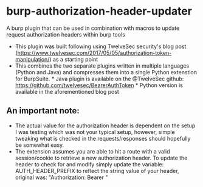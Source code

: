 # burp-authorization-header-updater
A burp plugin that can be used in combination with macros to update request authorization headers within burp tools

* This plugin was built following using TwelveSec security's blog post (https://www.twelvesec.com/2017/05/05/authorization-token-manipulation/) as a starting point
* This combines the two separate plugins written in multiple languages (Python and Java) and compresses them into a single Python extenstion for BurpSuite.
      * Java plugin is available on the @TwelveSec github: https://github.com/twelvesec/BearerAuthToken
      * Python version is available in the aforementioned blog post

## An important note:
* The actual value for the authorization header is dependent on the setup I was testing which was not your typical setup, however, simple tweaking what is checked in the requests/responses should hopefully be somewhat easy.  
* The extension assumes you are able to hit a route with a valid session/cookie to retrieve a new authorization header.  To update the header to check for and modify simply update the variable: AUTH_HEADER_PREFIX to reflect the string value of your header, original was: "Authorization: Bearer "
